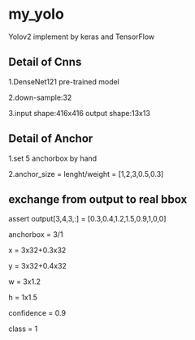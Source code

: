# my_yolo
Yolov2 implement by keras and TensorFlow </p>
## Detail of Cnns
1.DenseNet121 pre-trained model</p>
2.down-sample:32  </p>
3.input shape:416x416 output shape:13x13 </p>
## Detail of Anchor
1.set 5 anchorbox by hand</p>
2.anchor_size = lenght/weight = [1,2,3,0.5,0.3]</p>
## exchange from output to real bbox
assert output[3,4,3,:] = [0.3,0.4,1.2,1.5,0.9,1,0,0]</p>
anchorbox = 3/1</p>
x = 3x32+0.3x32</p>
y = 3x32+0.4x32</p>
w = 3x1.2</p>
h = 1x1.5</p>
confidence = 0.9</p>
class = 1</p>
